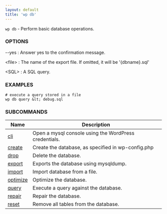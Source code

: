 ```yaml
---
layout: default
title: 'wp db'
---
```


`wp db` - Perform basic database operations.

### OPTIONS

\--yes
: Answer yes to the confirmation message.

&lt;file&gt;
: The name of the export file. If omitted, it will be '{dbname}.sql'

&lt;SQL&gt;
: A SQL query.

### EXAMPLES

    # execute a query stored in a file
    wp db query &lt; debug.sql

### SUBCOMMANDS

<table>
	<thead>
	<tr>
		<th>Name</th>
		<th>Description</th>
	</tr>
	</thead>
	<tbody>
		<tr>
			<td><a href="/commands/db/cli/">cli</a></td>
			<td>Open a mysql console using the WordPress credentials.</td>
		</tr>
		<tr>
			<td><a href="/commands/db/create/">create</a></td>
			<td>Create the database, as specified in wp-config.php</td>
		</tr>
		<tr>
			<td><a href="/commands/db/drop/">drop</a></td>
			<td>Delete the database.</td>
		</tr>
		<tr>
			<td><a href="/commands/db/export/">export</a></td>
			<td>Exports the database using mysqldump.</td>
		</tr>
		<tr>
			<td><a href="/commands/db/import/">import</a></td>
			<td>Import database from a file.</td>
		</tr>
		<tr>
			<td><a href="/commands/db/optimize/">optimize</a></td>
			<td>Optimize the database.</td>
		</tr>
		<tr>
			<td><a href="/commands/db/query/">query</a></td>
			<td>Execute a query against the database.</td>
		</tr>
		<tr>
			<td><a href="/commands/db/repair/">repair</a></td>
			<td>Repair the database.</td>
		</tr>
		<tr>
			<td><a href="/commands/db/reset/">reset</a></td>
			<td>Remove all tables from the database.</td>
		</tr>
	</tbody>
</table>

